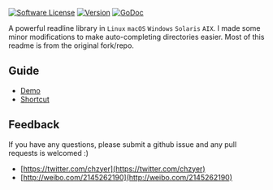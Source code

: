 [![Software License](https://img.shields.io/badge/license-MIT-brightgreen.svg)](LICENSE.md)
[![Version](https://img.shields.io/github/tag/chzyer/readline.svg)](https://github.com/chzyer/readline/releases)
[![GoDoc](https://godoc.org/github.com/chzyer/readline?status.svg)](https://godoc.org/github.com/chzyer/readline)

A powerful readline library in `Linux` `macOS` `Windows` `Solaris` `AIX`. I made some minor modifications to make auto-completing directories easier. Most of this readme is from the original fork/repo.

## Guide

* [Demo](example/readline-demo/readline-demo.go)
* [Shortcut](doc/shortcut.md)

## Feedback

If you have any questions, please submit a github issue and any pull requests is welcomed :)

* [https://twitter.com/chzyer](https://twitter.com/chzyer)
* [http://weibo.com/2145262190](http://weibo.com/2145262190)
